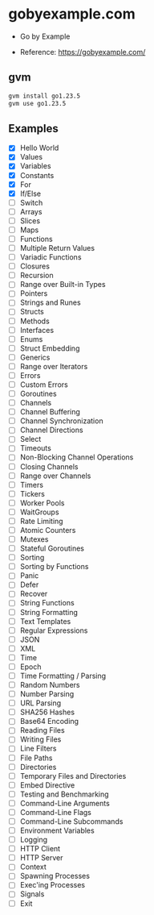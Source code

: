 # gobyexample.com

- Go by Example

- Reference: https://gobyexample.com/

## gvm

```sh
gvm install go1.23.5
gvm use go1.23.5
```

## Examples

- [x] Hello World
- [x] Values
- [x] Variables
- [x] Constants
- [x] For
- [x] If/Else
- [ ] Switch
- [ ] Arrays
- [ ] Slices
- [ ] Maps
- [ ] Functions
- [ ] Multiple Return Values
- [ ] Variadic Functions
- [ ] Closures
- [ ] Recursion
- [ ] Range over Built-in Types
- [ ] Pointers
- [ ] Strings and Runes
- [ ] Structs
- [ ] Methods
- [ ] Interfaces
- [ ] Enums
- [ ] Struct Embedding
- [ ] Generics
- [ ] Range over Iterators
- [ ] Errors
- [ ] Custom Errors
- [ ] Goroutines
- [ ] Channels
- [ ] Channel Buffering
- [ ] Channel Synchronization
- [ ] Channel Directions
- [ ] Select
- [ ] Timeouts
- [ ] Non-Blocking Channel Operations
- [ ] Closing Channels
- [ ] Range over Channels
- [ ] Timers
- [ ] Tickers
- [ ] Worker Pools
- [ ] WaitGroups
- [ ] Rate Limiting
- [ ] Atomic Counters
- [ ] Mutexes
- [ ] Stateful Goroutines
- [ ] Sorting
- [ ] Sorting by Functions
- [ ] Panic
- [ ] Defer
- [ ] Recover
- [ ] String Functions
- [ ] String Formatting
- [ ] Text Templates
- [ ] Regular Expressions
- [ ] JSON
- [ ] XML
- [ ] Time
- [ ] Epoch
- [ ] Time Formatting / Parsing
- [ ] Random Numbers
- [ ] Number Parsing
- [ ] URL Parsing
- [ ] SHA256 Hashes
- [ ] Base64 Encoding
- [ ] Reading Files
- [ ] Writing Files
- [ ] Line Filters
- [ ] File Paths
- [ ] Directories
- [ ] Temporary Files and Directories
- [ ] Embed Directive
- [ ] Testing and Benchmarking
- [ ] Command-Line Arguments
- [ ] Command-Line Flags
- [ ] Command-Line Subcommands
- [ ] Environment Variables
- [ ] Logging
- [ ] HTTP Client
- [ ] HTTP Server
- [ ] Context
- [ ] Spawning Processes
- [ ] Exec'ing Processes
- [ ] Signals
- [ ] Exit
